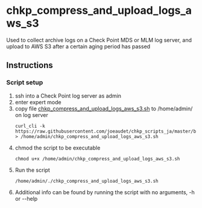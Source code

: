 # chkp_compress_and_upload_logs_aws_s3
Used to collect archive logs on a Check Point MDS or MLM log server, and upload to AWS S3 after a certain aging period has passed

## Instructions 

### Script setup
1. ssh into a Check Point log server as admin
1. enter expert mode
1. copy file [chkp_compress_and_upload_logs_aws_s3.sh](https://raw.githubusercontent.com/joeaudet/chkp_scripts_ja/master/backup_scripts/chkp_compress_and_upload_logs_aws_s3.sh) to /home/admin/ on log server
   ```
   curl_cli -k https://raw.githubusercontent.com/joeaudet/chkp_scripts_ja/master/backup_scripts/chkp_compress_and_upload_logs_aws_s3.sh > /home/admin/chkp_compress_and_upload_logs_aws_s3.sh
   ```
1. chmod the script to be executable
   ```
   chmod u+x /home/admin/chkp_compress_and_upload_logs_aws_s3.sh
   ```
1. Run the script
   ```
   /home/admin/./chkp_compress_and_upload_logs_aws_s3.sh
   ```
1. Additional info can be found by running the script with no arguments, -h or --help
